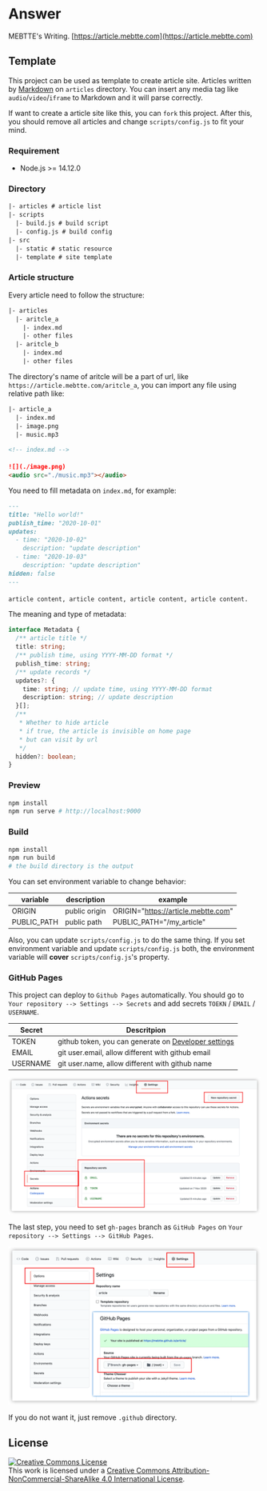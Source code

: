 # Answer

MEBTTE's Writing. [https://article.mebtte.com](https://article.mebtte.com)

## Template

This project can be used as template to create article site. Articles written by [Markdown](https://zh.wikipedia.org/wiki/Markdown) on `articles` directory. You can insert any media tag like `audio`/`video`/`iframe` to Markdown and it will parse correctly.

If want to create a article site like this, you can `fork` this project. After this, you should remove all articles and change `scripts/config.js` to fit your mind.

### Requirement

- Node.js >= 14.12.0

### Directory

```txt
|- articles # article list
|- scripts
  |- build.js # build script
  |- config.js # build config
|- src
  |- static # static resource
  |- template # site template
```

### Article structure

Every article need to follow the structure:

```txt
|- articles
  |- aritcle_a
    |- index.md
    |- other files
  |- aritcle_b
    |- index.md
    |- other files
```

The directory's name of aritcle will be a part of url, like `https://article.mebtte.com/aritcle_a`, you can import any file using relative path like:

```txt
|- article_a
  |- index.md
  |- image.png
  |- music.mp3
```

```md
<!-- index.md -->

![](./image.png)
<audio src="./music.mp3"></audio>
```

You need to fill metadata on `index.md`, for example:

```md
---
title: "Hello world!"
publish_time: "2020-10-01"
updates:
  - time: "2020-10-02"
    description: "update description"
  - time: "2020-10-03"
    description: "update description"
hidden: false
---

article content, article content, article content, article content.
```

The meaning and type of metadata:

```ts
interface Metadata {
  /** article title */
  title: string;
  /** publish time, using YYYY-MM-DD format */
  publish_time: string;
  /** update records */
  updates?: {
    time: string; // update time, using YYYY-MM-DD format
    description: string; // update description
  }[];
  /**
   * Whether to hide article
   * if true, the article is invisible on home page
   * but can visit by url
   */
  hidden?: boolean;
}
```

### Preview

```bash
npm install
npm run serve # http://localhost:9000
```

### Build

```bash
npm install
npm run build
# the build directory is the output
```

You can set environment variable to change behavior:

| variable    | description   | example                             |
| ----------- | ------------- | ----------------------------------- |
| ORIGIN      | public origin | ORIGIN="https://article.mebtte.com" |
| PUBLIC_PATH | public path   | PUBLIC_PATH="/my_article"           |

Also, you can update `scripts/config.js` to do the same thing. If you set environment variable and update `scripts/config.js` both, the environment variable will **cover** `scripts/config.js`'s property.

### GitHub Pages

This project can deploy to `Github Pages` automatically. You should go to `Your repository --> Settings --> Secrets` and add secrets `TOEKN` / `EMAIL` / `USERNAME`.

| Secret   | Descritpion                                                                                |
| -------- | ------------------------------------------------------------------------------------------ |
| TOKEN    | github token, you can generate on [Developer settings](https://github.com/settings/tokens) |
| EMAIL    | git user.email, allow different with github email                                          |
| USERNAME | git user.name, allow different with github name                                            |

![](./docs/secrets.png)

The last step, you need to set `gh-pages` branch as `GitHub Pages` on `Your repository --> Settings --> GitHub Pages`.

![](./docs/gh_pages.png)

If you do not want it, just remove `.github` directory.

## License

<a rel="license" href="http://creativecommons.org/licenses/by-nc-sa/4.0/"><img alt="Creative Commons License" style="border-width:0" src="https://i.creativecommons.org/l/by-nc-sa/4.0/88x31.png" /></a><br />This work is licensed under a <a rel="license" href="http://creativecommons.org/licenses/by-nc-sa/4.0/">Creative Commons Attribution-NonCommercial-ShareAlike 4.0 International License</a>.
